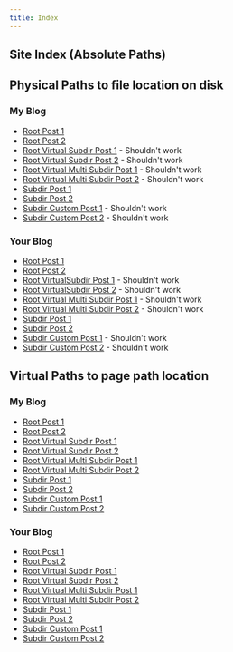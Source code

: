 ```yaml
---
title: Index
---
```


## Site Index (Absolute Paths)

## Physical Paths to file location on disk

### My Blog

- [Root Post 1](/my-blog/post-1)
- [Root Post 2](/my-blog/post-2)
- [Root Virtual Subdir Post 1](/my-blog/virtualsubdir-post-1) - Shouldn't work
- [Root Virtual Subdir Post 2](/my-blog/virtualsubdir-post-2) - Shouldn't work
- [Root Virtual Multi Subdir Post 1](/my-blog/virtualmultisubdir-post-1) - Shouldn't work
- [Root Virtual Multi Subdir Post 2](/my-blog/virtualmultisubdir-post-2) - Shouldn't work
- [Subdir Post 1](/my-blog/subdir/post-1)
- [Subdir Post 2](/my-blog/subdir/post-2)
- [Subdir Custom Post 1](/my-blog/subdircustom/post-1) - Shouldn't work
- [Subdir Custom Post 2](/my-blog/subdircustom/post-2) - Shouldn't work

### Your Blog

- [Root Post 1](/your-blog/post-1)
- [Root Post 2](/your-blog/post-2)
- [Root VirtualSubdir Post 1](/your-blog/virtualsubdir-post-1) - Shouldn't work
- [Root VirtualSubdir Post 2](/your-blog/virtualsubdir-post-2) - Shouldn't work
- [Root Virtual Multi Subdir Post 1](/your-blog/virtualmultisubdir-post-1) - Shouldn't work
- [Root Virtual Multi Subdir Post 2](/your-blog/virtualmultisubdir-post-2) - Shouldn't work
- [Subdir Post 1](/your-blog/subdir/post-1)
- [Subdir Post 2](/your-blog/subdir/post-2)
- [Subdir Custom Post 1](/your-blog/subdircustom/post-1) - Shouldn't work
- [Subdir Custom Post 2](/your-blog/subdircustom/post-2) - Shouldn't work

## Virtual Paths to page path location

### My Blog

- [Root Post 1](/my-blog/post-1)
- [Root Post 2](/my-blog/post-2)
- [Root Virtual Subdir Post 1](/my-blog/virtual/subdir/post-1)
- [Root Virtual Subdir Post 2](/my-blog/virtual/subdir/post-2)
- [Root Virtual Multi Subdir Post 1](/my-blog/virtual/multi/subdir/post-1)
- [Root Virtual Multi Subdir Post 2](/my-blog/virtual/multi/subdir/post-2)
- [Subdir Post 1](/my-blog/subdir/post-1)
- [Subdir Post 2](/my-blog/subdir/post-2)
- [Subdir Custom Post 1](/my-blog/subdircustom-post-1)
- [Subdir Custom Post 2](/my-blog/subdircustom-post-2)

### Your Blog

- [Root Post 1](/your-blog/post-1)
- [Root Post 2](/your-blog/post-2)
- [Root Virtual Subdir Post 1](/your-blog/virtual/subdir/post-1)
- [Root Virtual Subdir Post 2](/your-blog/virtual/subdir/post-2)
- [Root Virtual Multi Subdir Post 1](/your-blog/virtual/multi/subdir/post-1)
- [Root Virtual Multi Subdir Post 2](/your-blog/virtual/multi/subdir/post-2)
- [Subdir Post 1](/your-blog/subdir/post-1)
- [Subdir Post 2](/your-blog/subdir/post-2)
- [Subdir Custom Post 1](/your-blog/subdircustom-post-1)
- [Subdir Custom Post 2](/your-blog/subdircustom-post-2)
